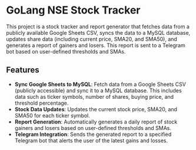 # GoLang NSE Stock Tracker

This project is a stock tracker and report generator that fetches data from a publicly available Google Sheets CSV, syncs the data to a MySQL database, updates share data (including current price, SMA20, and SMA50), and generates a report of gainers and losers. This report is sent to a Telegram bot based on user-defined thresholds and SMAs.

## Features

- **Sync Google Sheets to MySQL**: Fetch data from a Google Sheets CSV (publicly accessible) and sync it to a MySQL database. This includes data such as ticker symbols, number of shares, buying price, and threshold percentage.
- **Stock Data Updates**: Updates the current stock price, SMA20, and SMA50 for each ticker symbol.
- **Report Generation**: Automatically generates a daily report of stock gainers and losers based on user-defined thresholds and SMAs.
- **Telegram Integration**: Sends the generated report to a specified Telegram bot that alerts the user of the latest gains and losses.
